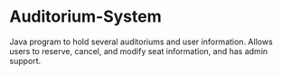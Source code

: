 # Auditorium-System
Java program to hold several auditoriums and user information. Allows users to reserve, cancel, and modify seat information, and has admin support.
